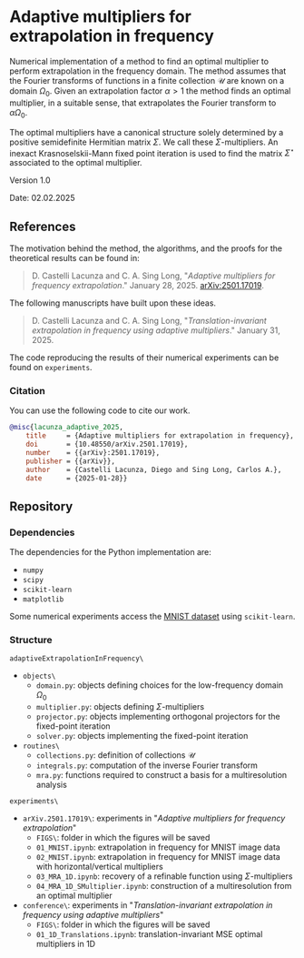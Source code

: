# Adaptive multipliers for extrapolation in frequency

Numerical implementation of a method to find an optimal multiplier to perform extrapolation in the frequency domain. The method assumes that the Fourier transforms of functions in a finite collection $\mathcal{{U}}$ are known on a domain $\Omega_0$. Given an extrapolation factor $\alpha > 1$ the method finds an optimal multiplier, in a suitable sense, that extrapolates the Fourier transform to $\alpha\Omega_0$. 

The optimal multipliers have a canonical structure solely determined by a positive semidefinite Hermitian matrix $\Sigma$. We call these $\Sigma$-multipliers. An inexact Krasnoselskii-Mann fixed point iteration is used to find the matrix $\Sigma^{\star}$ associated to the optimal multiplier.

Version 1.0

Date: 02.02.2025

## References

The motivation behind the method, the algorithms, and the proofs for the theoretical results can be found in:

> D. Castelli Lacunza and C. A. Sing Long, "*Adaptive multipliers for frequency extrapolation*." January 28, 2025. [arXiv:2501.17019](https://doi.org/10.48550/arXiv.2501.17019).

The following manuscripts have built upon these ideas.

> D. Castelli Lacunza and C. A. Sing Long, "*Translation-invariant extrapolation in frequency using adaptive multipliers*." January 31, 2025.

The code reproducing the results of their numerical experiments can be found on ``experiments``.

### Citation

You can use the following code to cite our work.

```bibtex
@misc{lacunza_adaptive_2025,
	title     = {Adaptive multipliers for extrapolation in frequency},
	doi       = {10.48550/arXiv.2501.17019},
	number    = {{arXiv}:2501.17019},
	publisher = {{arXiv}},
	author    = {Castelli Lacunza, Diego and Sing Long, Carlos A.},
	date      = {2025-01-28}}
```

## Repository

### Dependencies

The dependencies for the Python implementation are:
* ``numpy``
* ``scipy``
* ``scikit-learn``
* ``matplotlib``

Some numerical experiments access the [MNIST dataset](https://yann.lecun.com/exdb/mnist/) using ``scikit-learn``. 

### Structure

``adaptiveExtrapolationInFrequency\``
* ``objects\``
    * ``domain.py``: objects defining choices for the low-frequency domain $\Omega_0$
    * ``multiplier.py``: objects defining $\Sigma$-multipliers
    * ``projector.py``: objects implementing orthogonal projectors for the fixed-point iteration
    * ``solver.py``: objects implementing the fixed-point iteration
* ``routines\``
    * ``collections.py``: definition of collections $\mathcal{{U}}$
    * ``integrals.py``: computation of the inverse Fourier transform
    * ``mra.py``: functions required to construct a basis for a multiresolution analysis

``experiments\``
  * ``arXiv.2501.17019\``: experiments in "*Adaptive multipliers for frequency extrapolation*"
    * ``FIGS\``: folder in which the figures will be saved
    * ``01_MNIST.ipynb``: extrapolation in frequency for MNIST image data
    * ``02_MNIST.ipynb``: extrapolation in frequency for MNIST image data with horizontal/vertical multipliers
    * ``03_MRA_1D.ipynb``: recovery of a refinable function using $\Sigma$-multipliers
    * ``04_MRA_1D_SMultiplier.ipynb``: construction of a multiresolution from an optimal multiplier
  * ``conference\``: experiments in "*Translation-invariant extrapolation in frequency using adaptive multipliers*"
    * ``FIGS\``: folder in which the figures will be saved
    * ``01_1D_Translations.ipynb``: translation-invariant MSE optimal multipliers in 1D
 